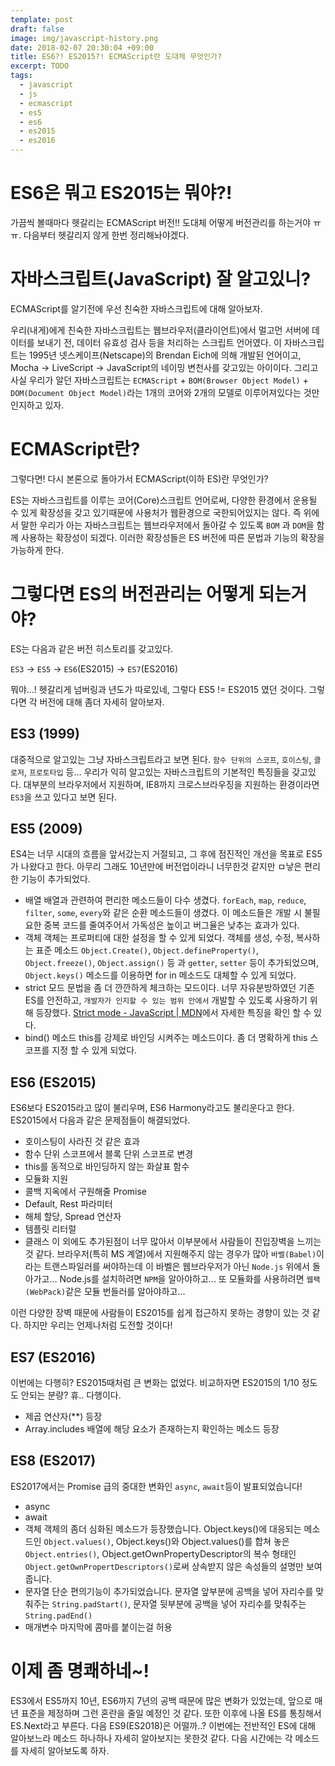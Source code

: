 ```yaml
---
template: post
draft: false
image: img/javascript-history.png
date: 2018-02-07 20:30:04 +09:00
title: ES6?! ES2015?! ECMAScript란 도대체 무엇인가?
excerpt: TODO
tags:
  - javascript
  - js
  - ecmascript
  - es5
  - es6
  - es2015
  - es2016
---
```


# ES6은 뭐고 ES2015는 뭐야?!
가끔씩 볼때마다 헷갈리는 ECMAScript 버전!! 도대체 어떻게 버전관리를 하는거야 ㅠㅠ.
다음부터 헷갈리지 않게 한번 정리해놔야겠다.

# 자바스크립트(JavaScript) 잘 알고있니?
ECMAScript를 알기전에 우선 친숙한 자바스크립트에 대해 알아보자.

우리(내게)에게 친숙한 자바스크립트는 웹브라우저(클라이언트)에서 멀고먼 서버에 데이터를 보내기 전, 데이터 유효성 검사 등을 처리하는 스크립트 언어였다. 이 자바스크립트는 1995년 넷스케이프(Netscape)의 Brendan Eich에 의해 개발된 언어이고, Mocha -> LiveScript -> JavaScript의 네이밍 변천사를 갖고있는 아이이다. 그리고 사실 우리가 알던 자바스크립트는 `ECMAScript` + `BOM(Browser Object Model)` + `DOM(Document Object Model)`라는 1개의 코어와 2개의 모델로 이루어져있다는 것만 인지하고 있자.

# ECMAScript란?
그렇다면! 다시 본론으로 돌아가서 ECMAScript(이하 ES)란 무엇인가?

ES는 자바스크립트를 이루는 코어(Core)스크립트 언어로써, 다양한 환경에서 운용될 수 있게 확장성을 갖고 있기때문에 사용처가 웹환경으로 국한되어있지는 않다. 즉 위에서 말한 우리가 아는 자바스크립트는 웹브라우저에서 돌아갈 수 있도록 `BOM` 과 `DOM`을 함께 사용하는 확장성이 되겠다. 이러한 확장성들은 ES 버전에 따른 문법과 기능의 확장을 가능하게 한다.

# 그렇다면 ES의 버전관리는 어떻게 되는거야?

ES는 다음과 같은 버전 히스토리를 갖고있다.

`ES3` -> `ES5` -> `ES6`(ES2015) -> `ES7`(ES2016)

뭐야...! 헷갈리게 넘버링과 년도가 따로있네, 그렇다 ES5 != ES2015 였던 것이다. 그렇다면 각 버전에 대해 좀더 자세히 알아보자.

## ES3 (1999)
대중적으로 알고있는 그냥 자바스크립트라고 보면 된다.
`함수 단위의 스코프`, `호이스팅`, `클로저`, `프로토타입` 등... 우리가 익히 알고있는 자바스크립트의 기본적인 특징들을 갖고있다. 대부분의 브라우저에서 지원하며, IE8까지 크로스브라우징을 지원하는 환경이라면 `ES3`을 쓰고 있다고 보면 된다.

## ES5 (2009)
ES4는 너무 시대의 흐름을 앞서갔는지 거절되고, 그 후에 점진적인 개선을 목표로 ES5가 나왔다고 한다. 아무리 그래도 10년만에 버전업이라니 너무한것 같지만 ㅁ낳은 편리한 기능이 추가되었다.

- 배열
배열과 관련하여 편리한 메소드들이 다수 생겼다. `forEach`, `map`, `reduce`, `filter`, `some`, `every`와 같은 순환 메소드들이 생겼다. 이 메소드들은 개발 시 불필요한 중복 코드를 줄여주어서 가독성은 높이고 버그율은 낮추는 효과가 있다.
- 객체
객체는 프로퍼티에 대한 설정을 할 수 있게 되었다. 객체를 생성, 수정, 복사하는 표준 메소드 `Object.Create()`, `Object.defineProperty()`, `Object.freeze()`, `Object.assign()` 등 과 `getter`, `setter` 등이 추가되었으며, `Object.keys()` 메소드를 이용하면 for in 메소드도 대체할 수 있게 되었다.
- strict 모드
문법을 좀 더 깐깐하게 체크하는 모드이다. 너무 자유분방하였던 기존 ES를 안전하고, `개발자가 인지할 수 있는 범위 안에서` 개발할 수 있도록 사용하기 위해 등장했다. [Strict mode - JavaScript | MDN](https://developer.mozilla.org/ko/docs/Web/JavaScript/Reference/Strict_mode)에서 자세한 특징을 확인 할 수 있다.
- bind() 메소드
this를 강제로 바인딩 시켜주는 메소드이다. 좀 더 명확하게 this 스코프를 지정 할 수 있게 되었다.

## ES6 (ES2015)
ES6보다 ES2015라고 많이 불리우며, ES6 Harmony라고도 불리운다고 한다. ES2015에서 다음과 같은 문제점들이 해결되었다.
- 호이스팅이 사라진 것 같은 효과
- 함수 단위 스코프에서 블록 단위 스코프로 변경
- this를 동적으로 바인딩하지 않는 화살표 함수
- 모듈화 지원
- 콜백 지옥에서 구원해줄 Promise
- Default, Rest 파라미터
- 해체 할당, Spread 연산자
- 템플릿 리터럴
- 클래스
이 외에도 추가된점이 너무 많아서 이부분에서 사람들이 진입장벽을 느끼는 것 같다.
브라우저(특히 MS 계열)에서 지원해주지 않는 경우가 많아 `바벨(Babel)`이라는 트랜스파일러를 써야하는데 이 바벨은 웹브라우저가 아닌 `Node.js` 위에서 돌아가고... Node.js를 설치하려면 `NPM`을 알아야하고... 또 모듈화를 사용하려면 `웹팩(WebPack)`같은 모듈 번들러를 알아야하고...

이런 다양한 장벽 때문에 사람들이 ES2015를 쉽게 접근하지 못하는 경향이 있는 것 같다.
하지만 우리는 언제나처럼 도전할 것이다!

## ES7 (ES2016)
이번에는 다행히? ES2015때처럼 큰 변화는 없었다. 비교하자면 ES2015의 1/10 정도도 안되는 분량? 휴.. 다행이다.
- 제곱 연산자(**) 등장
- Array.includes 배열에 해당 요소가 존재하는지 확인하는 메소드 등장

## ES8 (ES2017)
ES2017에서는 Promise 급의 중대한 변화인 `async`, `await`등이 발표되었습니다!
- async
- await
- 객체
객체의 좀더 심화된 메소드가 등장했습니다. Object.keys()에 대응되는 메소드인 `Object.values()`, Object.keys()와 Object.values()를 합쳐 놓은 `Object.entries()`, Object.getOwnPropertyDescriptor의 복수 형태인 `Object.getOwnPropertDescriptors()`로써 상속받지 않은 속성들의 설명만 보여줍니다.
- 문자열
단순 편의기능이 추가되었습니다. 문자열 앞부분에 공백을 넣어 자리수를 맞춰주는 `String.padStart()`, 문자열 뒷부분에 공백을 넣어 자리수를 맞춰주는 `String.padEnd()`
- 매개변수 마지막에 콤마를 붙이는걸 허용

# 이제 좀 명쾌하네~!
ES3에서 ES5까지 10년, ES6까지 7년의 공백 때문에 많은 변화가 있었는데, 앞으로 매년 표준을 제정하며 그런 혼란을 줄일 예정인 것 같다. 또한 이후에 나올 ES를 통칭해서 ES.Next라고 부른다. 다음 ES9(ES2018)은 어떨까..?
이번에는 전반적인 ES에 대해 알아보느라 메소드 하나하나 자세히 알아보지는 못한것 같다. 다음 시간에는 각 메소드를 자세히 알아보도록 하자.
